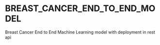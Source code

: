 # BREAST_CANCER_END_TO_END_MODEL
Breast Cancer End to End Machine Learning model with deployment in rest api

